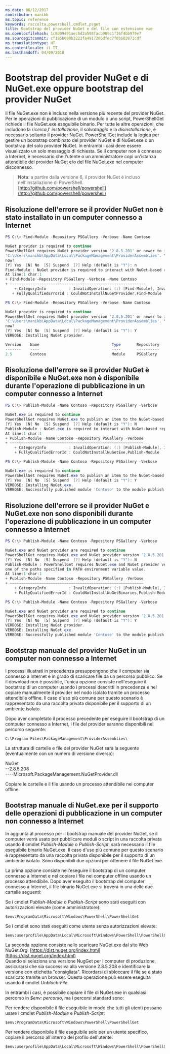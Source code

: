 ```yaml
---
ms.date: 06/12/2017
contributor: manikb
ms.topic: reference
keywords: raccolta,powershell,cmdlet,psget
title: Bootstrap del provider NuGet e del file con estensione exe
ms.openlocfilehash: 1c8d99491aec6d2a598facb909c1f36f4bb979e7
ms.sourcegitcommit: cf195b090b3223fa4917206dfec7f0b603873cdf
ms.translationtype: HT
ms.contentlocale: it-IT
ms.lasthandoff: 04/09/2018
---
```

# <a name="bootstrap-both-nuget-provider-and-nugetexe-or-bootstrap-only-nuget-provider"></a>Bootstrap del provider NuGet e di NuGet.exe oppure bootstrap del provider NuGet

Il file NuGet.exe non è incluso nella versione più recente del provider NuGet.
Per le operazioni di pubblicazione di un modulo o uno script, PowerShellGet richiede il file NuGet.exe eseguibile binario.
Per tutte le altre operazioni, che includono la *ricerca*,l' *installazione*, il *salvataggio* e la *disinstallazione*, è necessario soltanto il provider NuGet.
PowerShellGet include la logica per gestire un bootstrap combinato del provider NuGet e di NuGet.exe o un bootstrap del solo provider NuGet.
In entrambi i casi deve essere visualizzato un solo messaggio di richiesta.
Se il computer non è connesso a Internet, è necessario che l'utente o un amministratore copi un'istanza attendibile del provider NuGet e/o del file NuGet.exe nel computer disconnesso.

>**Nota**: a partire dalla versione 6, il provider NuGet è incluso nell'installazione di PowerShell. [http://github.com/powershell/powershell](http://github.com/powershell/powershell)

## <a name="resolving-error-when-the-nuget-provider-has-not-been-installed-on-a-machine-that-is-internet-connected"></a>Risoluzione dell'errore se il provider NuGet non è stato installato in un computer connesso a Internet

```powershell
PS C:\> Find-Module -Repository PSGallery -Verbose -Name Contoso

NuGet provider is required to continue
PowerShellGet requires NuGet provider version '2.8.5.201' or newer to interact with NuGet-based repositories. The NuGet provider must be available in 'C:\Program Files\PackageManagement\ProviderAssemblies' or
'C:\Users\manikb\AppData\Local\PackageManagement\ProviderAssemblies'. You can also install the NuGet provider by running 'Install-PackageProvider -Name NuGet -MinimumVersion 2.8.5.201 -Force'. Do you want PowerShellGet to install and import the NuGet provider
now?
[Y] Yes  [N] No  [S] Suspend  [?] Help (default is "Y"): n
Find-Module : NuGet provider is required to interact with NuGet-based repositories. Please ensure that '2.8.5.201' or newer version of NuGet provider is installed.
At line:1 char:1
+ Find-Module -Repository PSGallery -Verbose -Name Contoso
+ ~~~~~~~~~~~~~~~~~~~~~~~~~~~~~~~~~~~~~~~~~~~~~~~~~~~~~~~~~~~~
    + CategoryInfo          : InvalidOperation: (:) [Find-Module], InvalidOperationException
   + FullyQualifiedErrorId : CouldNotInstallNuGetProvider,Find-Module

PS C:\> Find-Module -Repository PSGallery -Verbose -Name Contoso

NuGet provider is required to continue
PowerShellGet requires NuGet provider version '2.8.5.201' or newer to interact with NuGet-based repositories. The NuGet provider must be available in 'C:\Program Files\PackageManagement\ProviderAssemblies' or
'C:\Users\manikb\AppData\Local\PackageManagement\ProviderAssemblies'. You can also install the NuGet provider by running 'Install-PackageProvider -Name NuGet -MinimumVersion 2.8.5.201 -Force'. Do you want PowerShellGet to install and import the NuGet provider
now?
[Y] Yes  [N] No  [S] Suspend  [?] Help (default is "Y"): Y
VERBOSE: Installing NuGet provider.

Version    Name                                Type       Repository           Description
-------    ----                                ----       ----------           -----------
2.5        Contoso                             Module     PSGallery        Contoso module
```
## <a name="resolving-error-when-the-nuget-provider-is-available-and-nugetexe-is-not-available-during-the-publish-operation-on-a-machine-that-is-internet-connected"></a>Risoluzione dell'errore se il provider NuGet è disponibile e NuGet.exe non è disponibile durante l'operazione di pubblicazione in un computer connesso a Internet

```powershell
PS C:\> Publish-Module -Name Contoso -Repository PSGallery -Verbose

NuGet.exe is required to continue
PowerShellGet requires NuGet.exe to publish an item to the NuGet-based repositories. NuGet.exe must be available under one of the paths specified in PATH environment variable value. Do you want PowerShellGet to install NuGet.exe now?
[Y] Yes  [N] No  [S] Suspend  [?] Help (default is "Y"): N
Publish-Module : NuGet.exe is required to interact with NuGet-based repositories. Please ensure that NuGet.exe is available under one of the paths specified in PATH environment variable value.
At line:1 char:1
+ Publish-Module -Name Contoso -Repository PSGallery -Verbose
+ ~~~~~~~~~~~~~~~~~~~~~~~~~~~~~~~~~~~~~~~~~~~~~~~~~~~~~~~~~~~
    + CategoryInfo          : InvalidOperation: (:) [Publish-Module], InvalidOperationException
    + FullyQualifiedErrorId : CouldNotInstallNuGetExe,Publish-Module

PS C:\> Publish-Module -Name Contoso -Repository PSGallery -Verbose

NuGet.exe is required to continue
PowerShellGet requires NuGet.exe to publish an item to the NuGet-based repositories. NuGet.exe must be available under one of the paths specified in PATH environment variable value. Do you want PowerShellGet to install NuGet.exe now?
[Y] Yes  [N] No  [S] Suspend  [?] Help (default is "Y"): Y
VERBOSE: Installing NuGet.exe.
VERBOSE: Successfully published module 'Contoso' to the module publish location 'https://www.powershellgallery.com/api/v2/'. Please allow few minutes for 'Contoso' to show up in the search results.
```

## <a name="resolving-error-when-both-nuget-provider-and-nugetexe-are-not-available-during-the-publish-operation-on-a-machine-that-is-internet-connected"></a>Risoluzione dell'errore se il provider NuGet e NuGet.exe non sono disponibili durante l'operazione di pubblicazione in un computer connesso a Internet

```powershell
PS C:\> Publish-Module -Name Contoso -Repository PSGallery -Verbose

NuGet.exe and NuGet provider are required to continue
PowerShellGet requires NuGet.exe and NuGet provider version '2.8.5.201' or newer to interact with the NuGet-based repositories. Do you want PowerShellGet to install both NuGet.exe and NuGet provider now?
[Y] Yes  [N] No  [S] Suspend  [?] Help (default is "Y"): N
Publish-Module : PowerShellGet requires NuGet.exe and NuGet provider version '2.8.5.201' or newer to interact with the NuGet-based repositories. Please ensure that '2.8.5.201' or newer version of NuGet provider is installed and NuGet.exe is available under
one of the paths specified in PATH environment variable value.
At line:1 char:1
+ Publish-Module -Name Contoso -Repository PSGallery -Verbose
+ ~~~~~~~~~~~~~~~~~~~~~~~~~~~~~~~~~~~~~~~~~~~~~~~~~~~~~~~~~~~
    + CategoryInfo          : InvalidOperation: (:) [Publish-Module], InvalidOperationException
    + FullyQualifiedErrorId : CouldNotInstallNuGetBinaries,Publish-Module

PS C:\> Publish-Module -Name Contoso -Repository PSGallery -Verbose

NuGet.exe and NuGet provider are required to continue
PowerShellGet requires NuGet.exe and NuGet provider version '2.8.5.201' or newer to interact with the NuGet-based repositories. Do you want PowerShellGet to install both NuGet.exe and NuGet provider now?
[Y] Yes  [N] No  [S] Suspend  [?] Help (default is "Y"): Y
VERBOSE: Installing NuGet provider.
VERBOSE: Installing NuGet.exe.
VERBOSE: Successfully published module 'Contoso' to the module publish location 'https://www.powershellgallery.com/api/v2/'. Please allow few minutes for 'Contoso' to show up in the search results.
```

## <a name="manually-bootstrapping-the-nuget-provider-on-a-machine-that-is-not-connected-to-the-internet"></a>Bootstrap manuale del provider NuGet in un computer non connesso a Internet

I processi illustrati in precedenza presuppongono che il computer sia connesso a Internet e in grado di scaricare file da un percorso pubblico.
Se il download non è possibile, l'unica opzione consiste nell'eseguire il bootstrap di un computer usando i processi descritti in precedenza e nel copiare manualmente il provider nel nodo isolato tramite un processo attendibile offline.
Il caso d'uso più comune per questo scenario è rappresentato da una raccolta privata disponibile per il supporto di un ambiente isolato.

Dopo aver completato il processo precedente per eseguire il bootstrap di un computer connesso a Internet, i file del provider saranno disponibili nel percorso seguente:
```
C:\Program Files\PackageManagement\ProviderAssemblies\
```

La struttura di cartelle e file del provider NuGet sarà la seguente (eventualmente con un numero di versione diverso):

NuGet<br>
--2.8.5.208<br>
----Microsoft.PackageManagement.NuGetProvider.dll

Copiare le cartelle e il file usando un processo attendibile nei computer offline.

## <a name="manually-bootstrapping-nugetexe-to-support-publish-operations-on-a-machine-that-is-not-connected-to-the-internet"></a>Bootstrap manuale di NuGet.exe per il supporto delle operazioni di pubblicazione in un computer non connesso a Internet

In aggiunta al processo per il bootstrap manuale del provider NuGet, se il computer verrà usato per pubblicare moduli o script in una raccolta privata usando il cmdlet *Publish-Module* o *Publish-Script*, sarà necessario il file eseguibile binario NuGet.exe.
Il caso d'uso più comune per questo scenario è rappresentato da una raccolta privata disponibile per il supporto di un ambiente isolato.
Sono disponibili due opzioni per ottenere il file NuGet.exe.

La prima opzione consiste nell'eseguire il bootstrap di un computer connesso a Internet e nel copiare i file nei computer offline usando un processo attendibile.
Dopo aver eseguito il bootstrap del computer connesso a Internet, il file binario NuGet.exe si troverà in una delle due cartelle seguenti:

Se i cmdlet *Publish-Module* o *Publish-Script* sono stati eseguiti con autorizzazioni elevate (come amministratore):
```
$env:ProgramData\Microsoft\Windows\PowerShell\PowerShellGet
```

Se i cmdlet sono stati eseguiti come utente senza autorizzazioni elevate:
```
$env:userprofile\AppData\Local\Microsoft\Windows\PowerShell\PowerShellGet\
```

La seconda opzione consiste nello scaricare NuGet.exe dal sito Web NuGet.Org: [https://dist.nuget.org/index.html](https://dist.nuget.org/index.html)<br>
Quando si seleziona una versione NugGet per i computer di produzione, assicurarsi che sia successiva alla versione 2.8.5.208 e identificare la versione con etichetta "consigliata".
Ricordarsi di sbloccare il file se è stato scaricato tramite un browser.
Questa operazione può essere eseguita usando il cmdlet *Unblock-File*.

In entrambi i casi, è possibile copiare il file di NuGet.exe in qualsiasi percorso in *$env: percorso*, ma i percorsi standard sono:

Per rendere disponibile il file eseguibile in modo che tutti gli utenti possano usare i cmdlet *Publish-Module* e *Publish-Script*:
```
$env:ProgramData\Microsoft\Windows\PowerShell\PowerShellGet
```

Per rendere disponibile il file eseguibile solo per un utente specifico, copiare il percorso all'interno del profilo dell'utente:
```
$env:userprofile\AppData\Local\Microsoft\Windows\PowerShell\PowerShellGet\
```